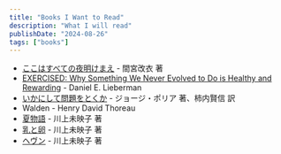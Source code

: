 ```yaml
---
title: "Books I Want to Read"
description: "What I will read"
publishDate: "2024-08-26"
tags: ["books"]
---
```


- [ここはすべての夜明けまえ](https://www.hayakawa-online.co.jp/shopdetail/000000015764/) - 間宮改衣 著
- [EXERCISED: Why Something We Never Evolved to Do is Healthy and Rewarding](https://scholar.harvard.edu/exercised/home) - Daniel E. Lieberman
- [いかにして問題をとくか](https://www.maruzen-publishing.co.jp/contents/howtosolveit/index.html) - ジョージ・ポリア 著、柿内賢信 訳
- Walden - Henry David Thoreau
- [夏物語](https://books.bunshun.jp/ud/book/num/9784167917333) - 川上未映子 著
- [乳と卵](https://books.bunshun.jp/ud/book/num/9784167791018) - 川上未映子 著
- [ヘヴン](https://bookclub.kodansha.co.jp/product?item=0000185542) - 川上未映子 著

